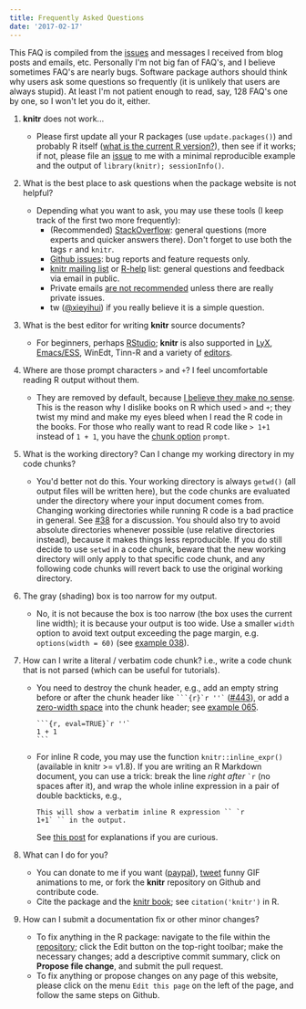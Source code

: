 ```yaml
---
title: Frequently Asked Questions
date: '2017-02-17'
---
```


This FAQ is compiled from the [issues](https://github.com/yihui/knitr/issues) and messages I received from blog posts and emails, etc. Personally I'm not big fan of FAQ's, and I believe sometimes FAQ's are nearly bugs. Software package authors should think why users ask some questions so frequently (it is unlikely that users are always stupid). At least I'm not patient enough to read, say, 128 FAQ's one by one, so I won't let you do it, either.

1. **knitr** does not work...
    - Please first update all your R packages (use `update.packages()`) and probably R itself ([what is the current R version?](https://cran.rstudio.com)), then see if it works; if not, please file an [issue](https://github.com/yihui/knitr/issues) to me with a minimal reproducible example and the output of `library(knitr); sessionInfo()`.

1. What is the best place to ask questions when the package website is not helpful?
    - Depending what you want to ask, you may use these tools (I keep track of the first two more frequently):
        - (Recommended) [StackOverflow](http://stackoverflow.com/questions/tagged/knitr): general questions (more experts and quicker answers there). Don't forget to use both the tags `r` and `knitr`.
        - [Github issues](https://github.com/yihui/knitr/issues): bug reports and feature requests only.
        - [knitr mailing list](https://groups.google.com/group/knitr) or [R-help](http://www.r-project.org/mail.html) list: general questions and feedback via email in public.
        - Private emails [are not recommended](/en/2017/08/so-gh-email/) unless there are really private issues.
        - tw ([@xieyihui](http://tw.com/xieyihui)) if you really believe it is a simple question.

1. What is the best editor for writing **knitr** source documents?
    - For beginners, perhaps [RStudio](https://www.rstudio.com); **knitr** is also supported in [LyX](/knitr/demo/lyx/), [Emacs/ESS](http://ess.r-project.org/), WinEdt, Tinn-R and a variety of [editors](/knitr/demo/editors/).

1. Where are those prompt characters `>` and `+`? I feel uncomfortable reading R output without them.
    - They are removed by default, because [I believe they make no sense](/en/2013/01/code-pollution-with-command-prompts/). This is the reason why I dislike books on R which used `>` and `+`; they twist my mind and make my eyes bleed when I read the R code in the books. For those who really want to read R code like `> 1+1` instead of `1 + 1`, you have the [chunk option](/knitr/options/) `prompt`.

1. What is the working directory? Can I change my working directory in my code chunks?
    - You'd better not do this. Your working directory is always `getwd()` (all output files will be written here), but the code chunks are evaluated under the directory where your input document comes from. Changing working directories while running R code is a bad practice in general. See [#38](https://github.com/yihui/knitr/issues/38) for a discussion. You should also try to avoid absolute directories whenever possible (use relative directories instead), because it makes things less reproducible.  If you do still decide to use `setwd` in a code chunk, beware that the new working directory will only apply to that specific code chunk, and any following code chunks will revert back to use the original working directory.

1. The gray (shading) box is too narrow for my output.
    - No, it is not because the box is too narrow (the box uses the current line width); it is because your output is too wide. Use a smaller `width` option to avoid text output exceeding the page margin, e.g. `options(width = 60)` (see [example 038](https://github.com/yihui/knitr-examples/blob/master/038-output-width.Rnw)).

1. How can I write a literal / verbatim code chunk? i.e., write a code chunk that is not parsed (which can be useful for tutorials).
    - You need to destroy the chunk header, e.g., add an empty string before or after the chunk header like ```` ```{r}`r ''` ```` ([#443](https://github.com/yihui/knitr/issues/443)), or add a [zero-width space](http://en.wikipedia.org/wiki/Zero-width_space) into the chunk header; see [example 065](https://github.com/yihui/knitr-examples).
    
        ````
        ```{r, eval=TRUE}`r ''`
        1 + 1
        ```
        ````
    - For inline R code, you may use the function `knitr::inline_expr()` (available in knitr >= v1.8). If you are writing an R Markdown document, you can use a trick: break the line _right after_ `` `r `` (no spaces after it), and wrap the whole inline expression in a pair of double backticks, e.g.,

        ```
        This will show a verbatim inline R expression `` `r
        1+1` `` in the output.
        ```

        See [this post](/en/2017/11/knitr-verbatim-code-chunk/) for explanations if you are curious.

1. What can I do for you?
    - You can donate to me if you want ([paypal](https://paypal.me/YihuiXie)), [tweet](https://tw.com/xieyihui) funny GIF animations to me, or fork the **knitr** repository on Github and contribute code.
    - Cite the package and the [knitr book](http://amzn.com/1498716962); see `citation('knitr')` in R.

1. How can I submit a documentation fix or other minor changes?
    - To fix anything in the R package: navigate to the file within the [repository](https://github.com/yihui/knitr); click the Edit button on the top-right toolbar; make the necessary changes; add a descriptive commit summary, click on **Propose file change**, and submit the pull request.
    - To fix anything or propose changes on any page of this website, please click on the menu `Edit this page` on the left of the page, and follow the same steps on Github.

